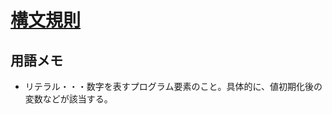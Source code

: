 # [構文規則](https://learn.microsoft.com/ja-jp/cpp/cpp/lexical-conventions?view=msvc-170)

## 用語メモ

- リテラル・・・数字を表すプログラム要素のこと。具体的に、値初期化後の変数などが該当する。
